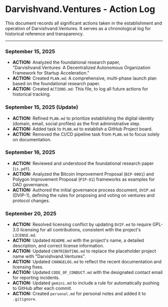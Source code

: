 # Darvishvand.Ventures - Action Log

This document records all significant actions taken in the establishment and operation of Darvishvand.Ventures. It serves as a chronological log for historical reference and transparency.

---

### September 15, 2025

*   **ACTION:** Analyzed the foundational research paper, "Darvishvand.Ventures: A Decentralized Autonomous Organization Framework for Startup Acceleration."
*   **ACTION:** Created `PLAN.md`: A comprehensive, multi-phase launch plan based on the foundational research paper.
*   **ACTION:** Created `ACTIONS.md`: This file, to log all future actions for historical tracking.

### September 15, 2025 (Update)

*   **ACTION:** Refined `PLAN.md` to prioritize establishing the digital identity (domain, email, social profiles) as the first administrative step.
*   **ACTION:** Added task to `PLAN.md` to establish a GitHub Project board.
*   **ACTION:** Removed the CI/CD pipeline task from `PLAN.md` to focus solely on documentation.

### September 16, 2025

*   **ACTION:** Reviewed and understood the foundational research paper (`is.pdf`).
*   **ACTION:** Analyzed the Bitcoin Improvement Proposal (`BIP-0001`) and Polygon Improvement Proposal (`PIP-01`) frameworks as examples for DAO governance.
*   **ACTION:** Authored the initial governance process document, `DVIP.md` (DVIP-1), defining the rules for proposing and voting on ventures and protocol changes.

### September 20, 2025

*   **ACTION:** Resolved licensing conflict by updating `DVIP.md` to require GPL-3.0 licensing for all contributions, consistent with the project's `LICENSE.md`.
*   **ACTION:** Updated `README.md` with the project's name, a detailed description, and correct license information.
*   **ACTION:** Updated `CONTRIBUTING.md` to replace the placeholder project name with "Darvishvand.Ventures".
*   **ACTION:** Updated `CHANGELOG.md` to reflect the recent documentation and licensing fixes.
*   **ACTION:** Updated `CODE_OF_CONDUCT.md` with the designated contact email for reporting incidents.
*   **ACTION:** Updated `gemini.md` to include a rule for automatically pushing to GitHub after each commit.
*   **ACTION:** Created `personal.md` for personal notes and added it to `.gitignore`.